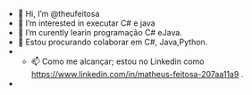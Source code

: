 - 👋 Hi, I’m @theufeitosa
- 👀 I’m interested in executar C# e java  
- 🌱 I’m curently learin programação C# eJava.
- 💞️ Estou procurando colaborar em C#, Java,Python.
- - 📫 Como me alcançar; estou no Linkedin como https://www.linkedin.com/in/matheus-feitosa-207aa11a9 .
- 
<!---
theufeitosa/theufeitosa is a ✨ special ✨ repository because its `README.md` (this file) appears on your GitHub profile.
You can click the Preview link to take a look at your changes.
--->
